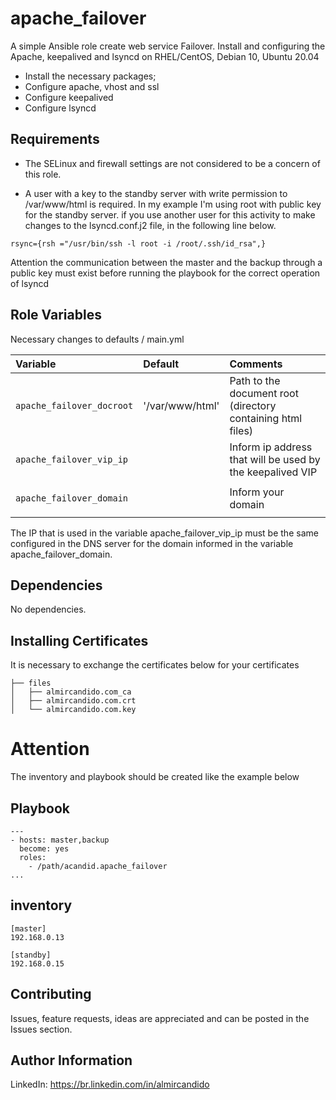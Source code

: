  apache_failover
=================

A simple Ansible role create web service Failover. Install and configuring the Apache, keepalived and lsyncd on RHEL/CentOS, Debian 10, Ubuntu 20.04

- Install the necessary packages;
- Configure apache, vhost and ssl
- Configure keepalived
- Configure lsyncd


Requirements
------------

- The SELinux and firewall settings are not considered to be a concern of this role.

- A user with a key to the standby server with write permission to /var/www/html is required. In my example I'm using root with public key for the standby server. if you use another user for this activity to make changes to the lsyncd.conf.j2 file, in the following line below.

```
rsync={rsh ="/usr/bin/ssh -l root -i /root/.ssh/id_rsa",}

```

Attention the communication between the master and the backup through a public key must exist before running the playbook for the correct operation of lsyncd

Role Variables
--------------

Necessary changes to defaults / main.yml

| Variable                                     | Default                       | Comments                                                                                |
| :---                                         | :---                          | :---                                                                                    |
| `apache_failover_docroot`                    | '/var/www/html'               | Path to the document root (directory containing html files)                             |
| `apache_failover_vip_ip`                     |                               | Inform ip address that will be used by the keepalived VIP
|                                              |                               |
| `apache_failover_domain`                     |                               | Inform your domain
|                                              |                               |

The IP that is used in the variable apache_failover_vip_ip must be the same configured in the DNS server for the domain informed in the variable apache_failover_domain.


Dependencies
------------

No dependencies.

Installing Certificates
-----------------------

It is necessary to exchange the certificates below for your certificates

```
├── files
│   ├── almircandido.com_ca
│   ├── almircandido.com.crt
│   └── almircandido.com.key

```

Attention
==========

The inventory and playbook should be created like the example below

Playbook
---------

```
---
- hosts: master,backup
  become: yes
  roles:
    - /path/acandid.apache_failover
...
```

inventory
---------

```
[master]
192.168.0.13

[standby]
192.168.0.15

```

## Contributing

Issues, feature requests, ideas are appreciated and can be posted in the Issues section.


Author Information
------------------
LinkedIn: https://br.linkedin.com/in/almircandido
